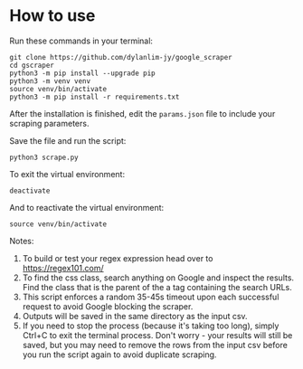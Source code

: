 # How to use

Run these commands in your terminal:

```
git clone https://github.com/dylanlim-jy/google_scraper
cd gscraper
python3 -m pip install --upgrade pip
python3 -m venv venv
source venv/bin/activate
python3 -m pip install -r requirements.txt
```

After the installation is finished, edit the `params.json` file to include your scraping parameters.

Save the file and run the script:

```
python3 scrape.py
```

To exit the virtual environment:

```
deactivate
```

And to reactivate the virtual environment:

```
source venv/bin/activate
```

Notes:
1. To build or test your regex expression head over to https://regex101.com/
2. To find the css class, search anything on Google and inspect the results. Find the class that is the parent of the a tag containing the search URLs.
3. This script enforces a random 35-45s timeout upon each successful request to avoid Google blocking the scraper.
4. Outputs will be saved in the same directory as the input csv.
5. If you need to stop the process (because it's taking too long), simply Ctrl+C to exit the terminal process. Don't worry - your results will still be saved, but you may need to remove the rows from the input csv before you run the script again to avoid duplicate scraping.
